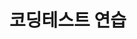 # 코딩테스트 연습 
<!--# 간단정리
### 함수
 - 내장함수
    - min() 제일 작은 값 찾음 [제일 작은 수 제거하기.py]
    - max() 가장큰 값 찾아줌
    - sum() 값을 더해줌(디폴트 값 : 0 | ex : sum(list_a,1))
    - reversed() 딕셔너리 지원 X, ex : list_a = list(reversed(a)) [자연수 뒤집어 배열로 만들기.py]
    - join() 문자열로 만들어줌, ex : " ".join(list_a)
 - list()
    - remove() 값 삭제 [제일 작은 수 제거하기.py]
    - append() 리스트에 값추가 [자연수 뒤집어 배열로 만들기.py]
    - reversed() 값을 뒤집는 함수, 값을 반환하지 않고 변환한다. [자연수 뒤집어 배열로 만들기.py]
- 모듈
  - datetime
   - date : 
     - datetime.date 객체는 년,월,일을 인수로 전달하여 생성 가능
     - today() 오늘 날짜 구함 ex : today=date.today() # 앞에있는 today는 변수
     - year 년을 구함 : toay.year
     - month 월을 구함 ex : toay.month
     - day 일을 구함 ex : toay.day
     - weekday() 요일을 구함,월요일부터 0으로 반환 ex : toay.weekday()
     - repalce() 객체의 년,월,일을 바꿈 ex : date1.replace(day=31)
     
  - time
   - datetime
   https://windybay.net/post/20/ 참고하기 -->